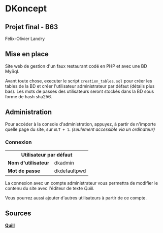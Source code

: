 # DKoncept
## Projet final - B63

Félix-Olivier Landry

## Mise en place

Site web de gestion d'un faux restaurant codé en PHP et avec une BD MySql.

Avant toute chose, executer le script `creation_tables.sql` pour créer les tables de la BD et créer l'utilisateur administrateur par défaut (détails plus bas). Les mots de passes des utilisateurs seront stockés dans la BD sous forme de hash sha256.

## Administration

Pour accéder à la console d'administration, appuyez, à partir de n'importe quelle page du site, sur `ALT + 1`. *(seulement accessible via un ordinateur)*

### Connexion


<table>
    <tr>
        <th colspan="2">Utilisateur par défaut</th>
    </tr>
        <td><b>Nom d'utilisateur</b></td>
        <td>dkadmin</td>
    <tr>
    </tr>
    <tr>
        <td><b>Mot de passe</b></td>
        <td>dkdefaultpwd</td>
    </tr>
</table>

La connexion avec un compte administrateur vous permettra de modifier le contenu du site avec l'éditeur de texte *Quill*.

Vous pourrez aussi ajouter d'autres utilisateurs à partir de ce compte.

## Sources

[**Quill**](https://github.com/quilljs/quill)

